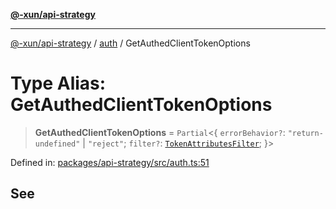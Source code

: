 [**@-xun/api-strategy**](../../README.md)

***

[@-xun/api-strategy](../../README.md) / [auth](../README.md) / GetAuthedClientTokenOptions

# Type Alias: GetAuthedClientTokenOptions

> **GetAuthedClientTokenOptions** = `Partial`\<\{ `errorBehavior?`: `"return-undefined"` \| `"reject"`; `filter?`: [`TokenAttributesFilter`](../types/type-aliases/TokenAttributesFilter.md); \}\>

Defined in: [packages/api-strategy/src/auth.ts:51](https://github.com/Xunnamius/api-utils/blob/52a8c73e7bc88df6639a2fe1c2313f726aa468a9/packages/api-strategy/src/auth.ts#L51)

## See
